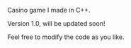 Casino game I made in C++.

Version 1.0, will be updated soon! 


Feel free to modify the code as you like. 
